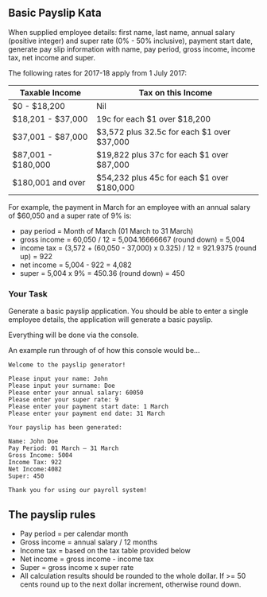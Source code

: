 
## Basic Payslip Kata

When supplied employee details: first name, last name, annual salary (positive integer) and super rate (0% - 50% inclusive), payment start date, generate pay slip information with name, pay period,
gross income, income tax, net income and super.

The following rates for 2017-18 apply from 1 July 2017:

| Taxable Income     | Tax on this Income                         |
|--------------------|--------------------------------------------|
| $0 - $18,200       | Nil                                        |
| $18,201 - $37,000  | 19c for each $1 over $18,200               |
| $37,001 - $87,000  | $3,572 plus 32.5c for each $1 over $37,000 |
| $87,001 - $180,000 | $19,822 plus 37c for each $1 over $87,000  |
| $180,001 and over  | $54,232 plus 45c for each $1 over $180,000 |

For example, the payment in March for an employee with an annual salary of $60,050 and a super rate of 9% is:

* pay period = Month of March (01 March to 31 March)  
* gross income = 60,050 / 12 = 5,004.16666667 (round down) = 5,004  
* income tax = (3,572 + (60,050 - 37,000) x 0.325) / 12 = 921.9375 (round up) = 922  
* net income = 5,004 - 922 = 4,082  
* super = 5,004 x 9% = 450.36 (round down) = 450  

### Your Task

Generate a basic payslip application. You should be able to enter a single employee details, the application will generate a basic payslip.

Everything will be done via the console.

An example run through of of how this console would be...

~~~
Welcome to the payslip generator!

Please input your name: John  
Please input your surname: Doe  
Please enter your annual salary: 60050
Please enter your super rate: 9
Please enter your payment start date: 1 March
Please enter your payment end date: 31 March

Your payslip has been generated:

Name: John Doe  
Pay Period: 01 March – 31 March  
Gross Income: 5004  
Income Tax: 922 
Net Income:4082 
Super: 450  

Thank you for using our payroll system!
~~~

## The payslip rules

* Pay period = per calendar month   
* Gross income = annual salary / 12 months   
* Income tax = based on the tax table provided below    
* Net income = gross income - income tax    
* Super = gross income x super rate    
* All calculation results should be rounded to the whole dollar. If >= 50 cents round up to the next dollar increment, otherwise round down.   
